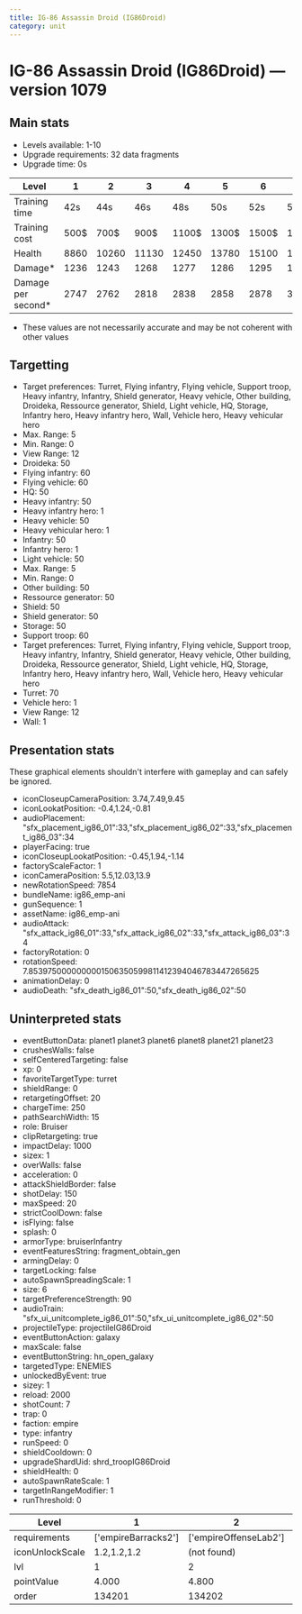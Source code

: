 ```yaml
---
title: IG-86 Assassin Droid (IG86Droid)
category: unit
---
```


# IG-86 Assassin Droid (IG86Droid) — version 1079

## Main stats

  * Levels available: 1-10
  * Upgrade requirements: 32 data fragments
  * Upgrade time: 0s

|Level             |1   |2    |3    |4    |5    |6    |7    |8    |9    |10   |
|------------------|----|-----|-----|-----|-----|-----|-----|-----|-----|-----|
|Training time     |42s |44s  |46s  |48s  |50s  |52s  |54s  |1m52s|1m56s|2m   |
|Training cost     |500$|700$ |900$ |1100$|1300$|1500$|1700$|2000$|2100$|2300$|
|Health            |8860|10260|11130|12450|13780|15100|16490|17840|19200|21880|
|Damage*           |1236|1243 |1268 |1277 |1286 |1295 |1354 |1387 |1421 |1464 |
|Damage per second*|2747|2762 |2818 |2838 |2858 |2878 |3009 |3082 |3158 |3253 |

* These values are not necessarily accurate and may be not coherent with other values

## Targetting

  * Target preferences: Turret, Flying infantry, Flying vehicle, Support troop, Heavy infantry, Infantry, Shield generator, Heavy vehicle, Other building, Droideka, Ressource generator, Shield, Light vehicle, HQ, Storage, Infantry hero, Heavy infantry hero, Wall, Vehicle hero, Heavy vehicular hero
  * Max. Range: 5
  * Min. Range: 0
  * View Range: 12
  * Droideka: 50
  * Flying infantry: 60
  * Flying vehicle: 60
  * HQ: 50
  * Heavy infantry: 50
  * Heavy infantry hero: 1
  * Heavy vehicle: 50
  * Heavy vehicular hero: 1
  * Infantry: 50
  * Infantry hero: 1
  * Light vehicle: 50
  * Max. Range: 5
  * Min. Range: 0
  * Other building: 50
  * Ressource generator: 50
  * Shield: 50
  * Shield generator: 50
  * Storage: 50
  * Support troop: 60
  * Target preferences: Turret, Flying infantry, Flying vehicle, Support troop, Heavy infantry, Infantry, Shield generator, Heavy vehicle, Other building, Droideka, Ressource generator, Shield, Light vehicle, HQ, Storage, Infantry hero, Heavy infantry hero, Wall, Vehicle hero, Heavy vehicular hero
  * Turret: 70
  * Vehicle hero: 1
  * View Range: 12
  * Wall: 1

## Presentation stats

These graphical elements shouldn't interfere with gameplay and can safely be ignored.

  * iconCloseupCameraPosition: 3.74,7.49,9.45
  * iconLookatPosition: -0.4,1.24,-0.81
  * audioPlacement: "sfx_placement_ig86_01":33,"sfx_placement_ig86_02":33,"sfx_placement_ig86_03":34
  * playerFacing: true
  * iconCloseupLookatPosition: -0.45,1.94,-1.14
  * factoryScaleFactor: 1
  * iconCameraPosition: 5.5,12.03,13.9
  * newRotationSpeed: 7854
  * bundleName: ig86_emp-ani
  * gunSequence: 1
  * assetName: ig86_emp-ani
  * audioAttack: "sfx_attack_ig86_01":33,"sfx_attack_ig86_02":33,"sfx_attack_ig86_03":34
  * factoryRotation: 0
  * rotationSpeed: 7.8539750000000001506350599811412394046783447265625
  * animationDelay: 0
  * audioDeath: "sfx_death_ig86_01":50,"sfx_death_ig86_02":50

## Uninterpreted stats

  * eventButtonData: planet1 planet3 planet6 planet8 planet21 planet23
  * crushesWalls: false
  * selfCenteredTargeting: false
  * xp: 0
  * favoriteTargetType: turret
  * shieldRange: 0
  * retargetingOffset: 20
  * chargeTime: 250
  * pathSearchWidth: 15
  * role: Bruiser
  * clipRetargeting: true
  * impactDelay: 1000
  * sizex: 1
  * overWalls: false
  * acceleration: 0
  * attackShieldBorder: false
  * shotDelay: 150
  * maxSpeed: 20
  * strictCoolDown: false
  * isFlying: false
  * splash: 0
  * armorType: bruiserInfantry
  * eventFeaturesString: fragment_obtain_gen
  * armingDelay: 0
  * targetLocking: false
  * autoSpawnSpreadingScale: 1
  * size: 6
  * targetPreferenceStrength: 90
  * audioTrain: "sfx_ui_unitcomplete_ig86_01":50,"sfx_ui_unitcomplete_ig86_02":50
  * projectileType: projectileIG86Droid
  * eventButtonAction: galaxy
  * maxScale: false
  * eventButtonString: hn_open_galaxy
  * targetedType: ENEMIES
  * unlockedByEvent: true
  * sizey: 1
  * reload: 2000
  * shotCount: 7
  * trap: 0
  * faction: empire
  * type: infantry
  * runSpeed: 0
  * shieldCooldown: 0
  * upgradeShardUid: shrd_troopIG86Droid
  * shieldHealth: 0
  * autoSpawnRateScale: 1
  * targetInRangeModifier: 1
  * runThreshold: 0

|Level          |1                  |2                    |3                    |4                    |5                    |6                    |7                    |8                    |9                    |10                    |
|---------------|-------------------|---------------------|---------------------|---------------------|---------------------|---------------------|---------------------|---------------------|---------------------|----------------------|
|requirements   |['empireBarracks2']|['empireOffenseLab2']|['empireOffenseLab3']|['empireOffenseLab4']|['empireOffenseLab5']|['empireOffenseLab6']|['empireOffenseLab7']|['empireOffenseLab8']|['empireOffenseLab9']|['empireOffenseLab10']|
|iconUnlockScale|1.2,1.2,1.2        |(not found)          |(not found)          |(not found)          |(not found)          |(not found)          |(not found)          |(not found)          |(not found)          |(not found)           |
|lvl            |1                  |2                    |3                    |4                    |5                    |6                    |7                    |8                    |9                    |10                    |
|pointValue     |4.000              |4.800                |5.600                |6.400                |7.200                |8.000                |8.800                |9.600                |10.400               |12.000                |
|order          |134201             |134202               |134203               |134204               |134205               |134206               |134207               |134208               |134209               |134210                |


